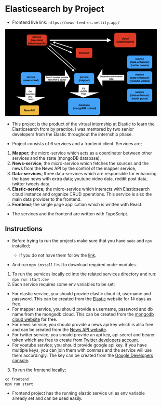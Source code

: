 # Elasticsearch by Project

- Frontend live link: `https://news-feed-es.netlify.app/`

![Project Architecture](./images/architecture.png)

- This project is the product of the virtual internship at Elastic to learn the Elasticsearch from by practice.
  I was mentored by two senior developers from the Elastic throughout the internship phase.

- Project consists of 6 services and a frontend client. Services are;

1. **Mapper**; the micro-service which acts as a coordinator between other services and the state (mongoDB database),
2. **News-service**; the micro-service which fetches the sources and the news from the News API by the control of the mapper service,
3. **Data-services**; three data-services which are responsible for enhancing the base news with extra data; youtube video data, reddit post data, twitter tweets data,
4. **Elastic-service**; the micro-service which interacts with Elasticsearch cloud instance and organize CRUD operations. This service is also the main data provider to the frontend.
5. **Frontend**; the single page application which is written with React.

- The services and the frontend are written with TypeScript.

## Instructions

- Before trying to run the projects make sure that you have `node` and `npm` installed;

  - if you do not have them follow the [link](https://nodejs.org/en/download/).

- And run `npm install` first to download required node-modules.

1. To run the services locally cd into the related services directory and run: `npm run start:dev`
2. Each service requires some env variables to be set;

- For elastic service, you should provide elastic cloud id, username and password. This can be created from the [Elastic](https://www.elastic.co/) website for 14 days as free.
- For mapper service, you should provide a username, password and db name from the mongodb cloud. This can be created from the [mongodb cloud website](https://www.mongodb.com/) for free.
- For news service; you should provide a news api key which is also free and can be created from the [News API website](https://newsapi.org/).
- For twitter service; you should provide an api key, api secret and bearer token which are free to create from [Twitter developers account](https://developer.twitter.com/).
- For youtube service; you should provide google api key. If you have multiple keys, you can join them with commas and the service will use them accordingly. The key can be created from the [Google Developers console](https://console.developers.google.com/).

3. To run the frontend locally;

```
cd frontend
npm run start
```

- Frontend project has the running elastic service url as env variable already set and can be used easily.
